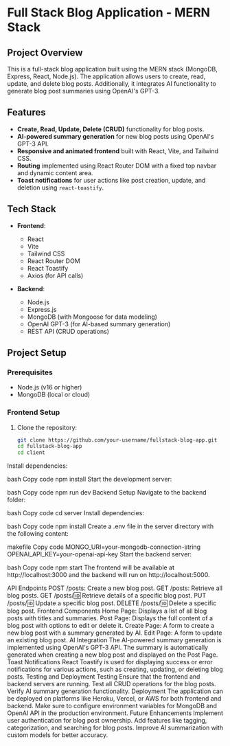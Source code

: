 # Full Stack Blog Application - MERN Stack

## Project Overview
This is a full-stack blog application built using the MERN stack (MongoDB, Express, React, Node.js). The application allows users to create, read, update, and delete blog posts. Additionally, it integrates AI functionality to generate blog post summaries using OpenAI's GPT-3.

## Features
- **Create, Read, Update, Delete (CRUD)** functionality for blog posts.
- **AI-powered summary generation** for new blog posts using OpenAI's GPT-3 API.
- **Responsive and animated frontend** built with React, Vite, and Tailwind CSS.
- **Routing** implemented using React Router DOM with a fixed top navbar and dynamic content area.
- **Toast notifications** for user actions like post creation, update, and deletion using `react-toastify`.

## Tech Stack
- **Frontend**:
  - React
  - Vite
  - Tailwind CSS
  - React Router DOM
  - React Toastify
  - Axios (for API calls)

- **Backend**:
  - Node.js
  - Express.js
  - MongoDB (with Mongoose for data modeling)
  - OpenAI GPT-3 (for AI-based summary generation)
  - REST API (CRUD operations)

## Project Setup

### Prerequisites
- Node.js (v16 or higher)
- MongoDB (local or cloud)

### Frontend Setup
1. Clone the repository:
   ```bash
   git clone https://github.com/your-username/fullstack-blog-app.git
   cd fullstack-blog-app
   cd client
Install dependencies:

bash
Copy code
npm install
Start the development server:

bash
Copy code
npm run dev
Backend Setup
Navigate to the backend folder:

bash
Copy code
cd server
Install dependencies:

bash
Copy code
npm install
Create a .env file in the server directory with the following content:

makefile
Copy code
MONGO_URI=your-mongodb-connection-string
OPENAI_API_KEY=your-openai-api-key
Start the backend server:

bash
Copy code
npm start
The frontend will be available at http://localhost:3000 and the backend will run on http://localhost:5000.

API Endpoints
POST /posts: Create a new blog post.
GET /posts: Retrieve all blog posts.
GET /posts/:id: Retrieve details of a specific blog post.
PUT /posts/:id: Update a specific blog post.
DELETE /posts/:id: Delete a specific blog post.
Frontend Components
Home Page: Displays a list of all blog posts with titles and summaries.
Post Page: Displays the full content of a blog post with options to edit or delete it.
Create Page: A form to create a new blog post with a summary generated by AI.
Edit Page: A form to update an existing blog post.
AI Integration
The AI-powered summary generation is implemented using OpenAI's GPT-3 API.
The summary is automatically generated when creating a new blog post and displayed on the Post Page.
Toast Notifications
React Toastify is used for displaying success or error notifications for various actions, such as creating, updating, or deleting blog posts.
Testing and Deployment
Testing
Ensure that the frontend and backend servers are running.
Test all CRUD operations for the blog posts.
Verify AI summary generation functionality.
Deployment
The application can be deployed on platforms like Heroku, Vercel, or AWS for both frontend and backend.
Make sure to configure environment variables for MongoDB and OpenAI API in the production environment.
Future Enhancements
Implement user authentication for blog post ownership.
Add features like tagging, categorization, and searching for blog posts.
Improve AI summarization with custom models for better accuracy.